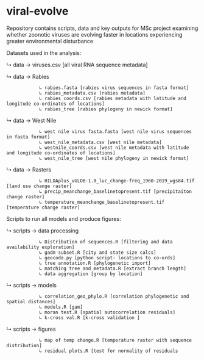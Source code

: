 # viral-evolve

Repository contains scripts, data and key outputs for MSc project examining whether zoonotic viruses are evolving faster in locations experiencing greater environmental disturbance


Datasets used in the analysis:

↳ data → viruses.csv [all viral RNA sequence metadata] 

↳ data → Rabies 

                ↳ rabies.fasta [rabies virus sequences in fasta format]
                ↳ rabies_metadata.csv [rabies metadata]
                ↳ rabies_coords.csv [rabies metadata with latitude and longitude co-ordinates of locations]
                ↳ rabies_tree [rabies phylogeny in newick format]
                

↳ data → West Nile 

                ↳ west nile virus fasta.fasta [west nile virus sequences in fasta format]
                ↳ west_nile_metadata.csv [west nile metadata]
                ↳ westnile_coords.csv [west nile metadata with latitude and longitude co-ordinates of locations]
                ↳ west_nile_tree [west nile phylogeny in newick format]

↳ data → Rasters

                ↳ HILDAplus_vGLOB-1.0_luc_change-freq_1960-2019_wgs84.tif [land use change raster]
                ↳ precip_meanchange_baselinetopresent.tif [precipitaiton change raster]
                ↳ temperature_meanchange_baselinetopresent.tif [temperature change raster]

Scripts to run all models and produce figures:

↳ scripts → data processing
                
                ↳ Distribution of sequences.R [filtering and data availability exploration]
                ↳ gadm subset.R [city and state size calcs]
                ↳ geocode.py [python script- locations to co-ords]
                ↳ tree annotation.R [phylogenetic import]
                ↳ matching tree and metadata.R [extract branch length]
                ↳ data aggregation [group by location]

↳ scripts → models
                
                ↳ correlation_geo_phylo.R [correlation phylogenetic and spatial distances]
                ↳ models.R [gam]
                ↳ moran test.R [spatial autocorrelation residuals]
                ↳ k-cross val.R [k-cross validation ]

↳ scripts → figures
                
                ↳ map of temp change.R [temperature raster with sequence distribution]
                ↳ residual plots.R [test for normality of residuals

